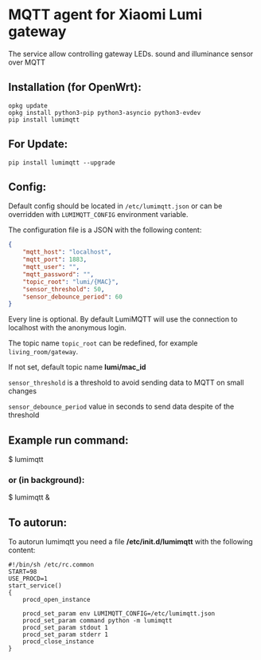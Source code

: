# MQTT agent for Xiaomi Lumi gateway

The service allow controlling gateway LEDs. sound and illuminance 
sensor over MQTT

## Installation (for OpenWrt):

    opkg update 
    opkg install python3-pip python3-asyncio python3-evdev
    pip install lumimqtt

## For Update:

    pip install lumimqtt --upgrade

## Config:
Default config should be located in `/etc/lumimqtt.json` or 
can be overridden with `LUMIMQTT_CONFIG` environment variable.

The configuration file is a JSON with the following content:

```json
{
    "mqtt_host": "localhost",
    "mqtt_port": 1883,
    "mqtt_user": "",
    "mqtt_password": "",
    "topic_root": "lumi/{MAC}",
    "sensor_threshold": 50,
    "sensor_debounce_period": 60
}
```
Every line is optional. By default LumiMQTT will use the connection
to localhost with the anonymous login.

The topic name `topic_root` can be redefined, for example `living_room/gateway`.

If not set, default topic name **lumi/mac_id**

`sensor_threshold` is a threshold to avoid sending data to MQTT on small 
changes

`sensor_debounce_period` value in seconds to send data despite of the threshold

## Example run command:

$ lumimqtt

### or (in background):

$ lumimqtt &

## To autorun:
To autorun lumimqtt you need a file 
 **/etc/init.d/lumimqtt** with the following content:

    #!/bin/sh /etc/rc.common
    START=98
    USE_PROCD=1
    start_service()
    {
		procd_open_instance

		procd_set_param env LUMIMQTT_CONFIG=/etc/lumimqtt.json
		procd_set_param command python -m lumimqtt
		procd_set_param stdout 1
		procd_set_param stderr 1
		procd_close_instance
	}
